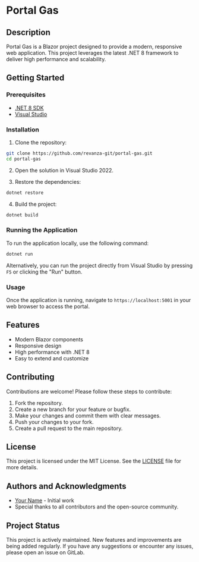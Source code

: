 # Portal Gas

## Description

Portal Gas is a Blazor project designed to provide a modern, responsive web application. This project leverages the latest .NET 8 framework to deliver high performance and scalability.

## Getting Started

### Prerequisites

- [.NET 8 SDK](https://dotnet.microsoft.com/download/dotnet/8.0)
- [Visual Studio](https://visualstudio.microsoft.com/vs/)

### Installation

1. Clone the repository:
```bash
git clone https://github.com/revanza-git/portal-gas.git
cd portal-gas
```

2. Open the solution in Visual Studio 2022.

3. Restore the dependencies:
```bash
dotnet restore
```

4. Build the project:
```bash
dotnet build
```

### Running the Application

To run the application locally, use the following command:
```bash
dotnet run
```
Alternatively, you can run the project directly from Visual Studio by pressing `F5` or clicking the "Run" button.

### Usage

Once the application is running, navigate to `https://localhost:5001` in your web browser to access the portal.

## Features

- Modern Blazor components
- Responsive design
- High performance with .NET 8
- Easy to extend and customize

## Contributing

Contributions are welcome! Please follow these steps to contribute:

1. Fork the repository.
2. Create a new branch for your feature or bugfix.
3. Make your changes and commit them with clear messages.
4. Push your changes to your fork.
5. Create a pull request to the main repository.

## License

This project is licensed under the MIT License. See the [LICENSE](LICENSE) file for more details.

## Authors and Acknowledgments

- [Your Name](https://github.com/yourusername) - Initial work
- Special thanks to all contributors and the open-source community.

## Project Status

This project is actively maintained. New features and improvements are being added regularly. If you have any suggestions or encounter any issues, please open an issue on GitLab.

